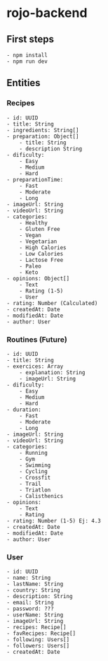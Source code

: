 # rojo-backend

## First steps

    - npm install
    - npm run dev

## Entities

### Recipes

    - id: UUID
    - title: String
    - ingredients: String[]
    - preparation: Object[]
        - title: String
        - description String
    - dificulty:
        - Easy
        - Medium
        - Hard
    - preparationTime:
        - Fast
        - Moderate
        - Long
    - imageUrl: String
    - videoUrl: String
    - categories:
        - Healthy
        - Gluten Free
        - Vegan
        - Vegetarian
        - High Calories
        - Low Calories
        - Lactose Free
        - Paleo
        - Keto
    - opinions: Object[]
        - Text
        - Rating (1-5)
        - User
    - rating: Number (Calculated)
    - createdAt: Date
    - modifiedAt: Date
    - author: User

### Routines (Future)

    - id: UUID
    - title: String
    - exercices: Array
        - explanation: String
        - imageUrl: String
    - dificulty:
        - Easy
        - Medium
        - Hard
    - duration:
        - Fast
        - Moderate
        - Long
    - imageUrl: String
    - videoUrl: String
    - categories:
        - Running
        - Gym
        - Swimming
        - Cycling
        - Crossfit
        - Trail
        - Triatlon
        - Calisthenics
    - opinions:
        - Text
        - Rating
    - rating: Number (1-5) Ej: 4.3
    - createdAt: Date
    - modifiedAt: Date
    - author: User

### User

    - id: UUID
    - name: String
    - lastName: String
    - country: String
    - description: String
    - email: String
    - password: ???
    - userName: String
    - imageUrl: String
    - recipes: Recipe[]
    - favRecipes: Recipe[]
    - following: Users[]
    - followers: Users[]
    - createdAt: Date
